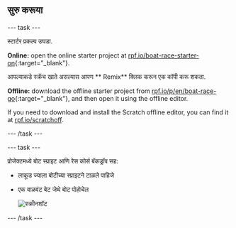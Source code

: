 ## सुरु करूया

\--- task \---

स्टार्टर प्रकल्प उघडा.

**Online:** open the online starter project at [rpf.io/boat-race-starter-on](https://rpf.io/boat-race-starter-on){:target="_blank"}.

आपल्याकडे स्क्रॅच खाते असल्यास आपण ** Remix** क्लिक करून एक कॉपी करू शकता.

**Offline:** download the offline starter project from [rpf.io/p/en/boat-race-go](https://rpf.io/p/en/boat-race-go){:target="_blank"}, and then open it using the offline editor.

If you need to download and install the Scratch offline editor, you can find it at [rpf.io/scratchoff](https://rpf.io/scratchoff).

\--- /task \---

\--- task \---

प्रोजेक्टमध्ये बोट स्प्राइट आणि रेस कोर्स बॅकड्रॉप सह:

- लाकूड ज्याला बोटीच्या स्प्राइटने टाळले पाहिजे
- एक वाळवंट बेट जेथे बोट पोहोचेल
    
    ![स्क्रीनशॉट](images/boat-starter.png)

\--- /task \---